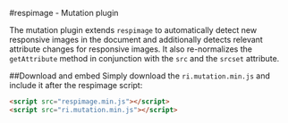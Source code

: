 #respimage - Mutation plugin

The mutation plugin extends ``respimage`` to automatically detect new responsive images in the document and additionally detects relevant attribute changes for responsive images. It also re-normalizes the ``getAttribute`` method in conjunction with the ``src`` and the ``srcset`` attribute.

##Download and embed
Simply download the ``ri.mutation.min.js`` and include it after the respimage script:

```html
<script src="respimage.min.js"></script>
<script src="ri.mutation.min.js"></script>
```

